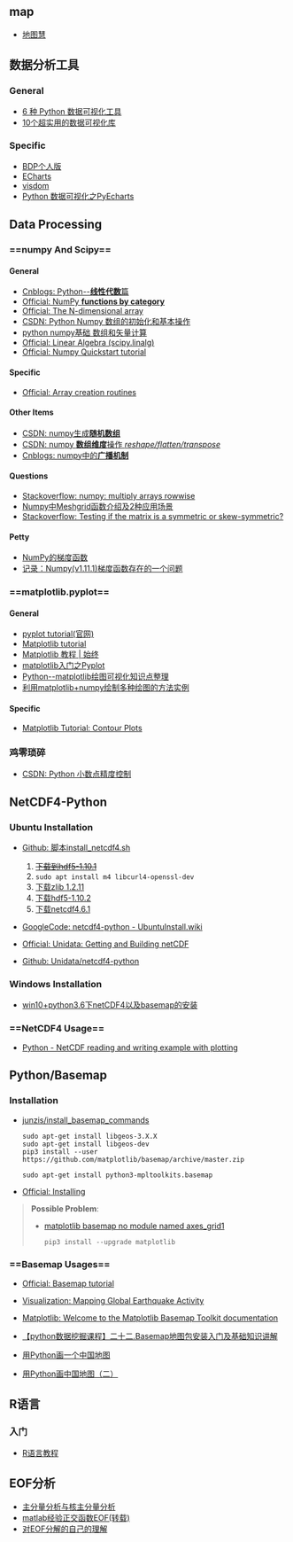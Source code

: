 ## map

- [地图慧](http://www.dituhui.com/)

## 数据分析工具

### General

- [6 种 Python 数据可视化工具](http://python.jobbole.com/85601/)
- [10个超实用的数据可视化库](http://nooverfit.com/wp/10%E4%B8%AA%E8%B6%85%E5%AE%9E%E7%94%A8%E7%9A%84python%E5%8F%AF%E8%A7%86%E5%8C%96%E5%BA%93%EF%BC%8C%E6%80%BB%E6%9C%89%E4%B8%80%E6%AC%BE%E9%80%82%E5%90%88%E4%BD%A0/)

### Specific

- [BDP个人版](https://me.bdp.cn/home.html)
- [ECharts](http://echarts.baidu.com/)
- [visdom](https://github.com/facebookresearch/visdom)
- [Python 数据可视化之PyEcharts](https://zhuanlan.zhihu.com/p/27990382)



## Data Processing

### ==numpy And Scipy==

#### General

- [Cnblogs: Python--**线性代数**篇](http://www.cnblogs.com/moon1992/p/4960700.html) <!--条目分明-->
- [Official: NumPy **functions by category**](https://docs.scipy.org/doc/numpy/reference/routines.html)
- [Official: The N-dimensional array](https://docs.scipy.org/doc/numpy-1.13.0/reference/arrays.ndarray.html)
- [CSDN: Python Numpy 数组的初始化和基本操作](http://blog.csdn.net/Baoli1008/article/details/50531684) <!--基本操作-->
- [python numpy基础 数组和矢量计算](http://python.jobbole.com/87352/) <!--一般-->
- [Official: Linear Algebra (scipy.linalg)](https://docs.scipy.org/doc/scipy/reference/tutorial/linalg.html)
- [Official: Numpy Quickstart tutorial](https://docs.scipy.org/doc/numpy-dev/user/quickstart.html)

#### Specific

- [Official: Array creation routines](https://docs.scipy.org/doc/numpy-1.13.0/reference/routines.array-creation.html#routines-array-creation)

#### Other Items

- [CSDN: numpy生成**随机数组**](http://blog.csdn.net/u013066730/article/details/58590270)
- [CSDN: numpy **数组维度**操作 *reshape/flatten/transpose*](https://blog.csdn.net/weixin_38283159/article/details/78793277)
- [Cnblogs: numpy中的**广播机制**](http://www.cnblogs.com/jiaxin359/p/9021726.html)

#### Questions

- [Stackoverflow: numpy: multiply arrays rowwise](https://stackoverflow.com/questions/22934219/numpy-multiply-arrays-rowwise)
- [Numpy中Meshgrid函数介绍及2种应用场景](http://www.cnblogs.com/lemonbit/p/7593898.html)
- [Stackoverflow: Testing if the matrix is a symmetric or skew-symmetric?](https://stackoverflow.com/questions/25602717/testing-if-the-matrix-is-a-symmetric-or-skew-symmetric)

#### Petty

- [NumPy的梯度函数](https://www.jianshu.com/p/0b7ae131ed29)
- [记录：Numpy(v1.11.1)梯度函数存在的一个问题](https://www.jianshu.com/p/81c8dc55f076)



### ==matplotlib.pyplot==

#### General

- [pyplot tutorial(官网)](https://matplotlib.org/tutorials/introductory/pyplot.html)
- [Matplotlib tutorial](http://www.labri.fr/perso/nrougier/teaching/matplotlib/) <!--个人博客，简略全，旁边有参考链接-->
- [Matplotlib 教程 | 始终](https://liam0205.me/2014/09/11/matplotlib-tutorial-zh-cn/)  <!--翻译的上文-->
- [matplotlib入门之Pyplot](http://blog.csdn.net/lilongsy/article/details/72903339)
- [Python--matplotlib绘图可视化知识点整理](http://python.jobbole.com/85106/)
- [利用matplotlib+numpy绘制多种绘图的方法实例](http://www.jb51.net/article/112805.htm)

#### Specific

- [Matplotlib Tutorial: Contour Plots](https://www.python-course.eu/matplotlib_contour_plot.php) <!--好-->

### 鸡零琐碎

- [CSDN: Python 小数点精度控制](http://blog.csdn.net/zhongbeida_xue/article/details/51274760)



## NetCDF4-Python

### Ubuntu Installation

- [Github: 脚本install_netcdf4.sh](https://gist.github.com/perrette/cd815d03830b53e24c82) <!--很好,但是需要一些修改-->
  1. ~~[下载到hdf5-1.10.1](https://support.hdfgroup.org/ftp/HDF5/current/src/)~~ <!--很慢-->
  2. `sudo apt install m4 libcurl4-openssl-dev`
  3. [下载zlib 1.2.11](https://zlib.net/)
  4. [下载hdf5-1.10.2](https://www.hdfgroup.org/downloads/hdf5/source-code/)
  5. [下载netcdf4.6.1](ftp://ftp.unidata.ucar.edu/pub/netcdf/)

- [GoogleCode: netcdf4-python - UbuntuInstall.wiki](https://code.google.com/archive/p/netcdf4-python/wikis/UbuntuInstall.wiki)
- [Official: Unidata: Getting and Building netCDF](https://www.unidata.ucar.edu/software/netcdf/docs/getting_and_building_netcdf.html#build_default)
- [Github: Unidata/netcdf4-python](https://github.com/Unidata/netcdf4-python)

### Windows Installation

- [win10+python3.6下netCDF4以及basemap的安装](https://blog.csdn.net/Larry_fighting/article/details/80542674) <!--还没尝试-->

### ==NetCDF4 Usage==

- [Python - NetCDF reading and writing example with plotting](http://schubert.atmos.colostate.edu/~cslocum/netcdf_example.html)



## Python/Basemap

### Installation

- [junzis/install_basemap_commands](https://blog.csdn.net/u011240016/article/details/52719183)

  ```shell
  sudo apt-get install libgeos-3.X.X
  sudo apt-get install libgeos-dev
  pip3 install --user https://github.com/matplotlib/basemap/archive/master.zip
  
  sudo apt-get install python3-mpltoolkits.basemap
  ```

- [Official: Installing](https://matplotlib.org/basemap/users/installing.html) <!--not recommended-->

> **Possible Problem**: 
>
> - [matplotlib basemap no module named axes_grid1](https://stackoverflow.com/questions/16769899/matplotlib-basemap-no-module-named-axes-grid1)
>
>   `pip3 install --upgrade matplotlib`

### ==Basemap Usages==

- [Official: Basemap tutorial](http://basemaptutorial.readthedocs.io/en/latest/index.html) <!--全面-->
- [Visualization: Mapping Global Earthquake Activity](http://introtopython.org/visualization_earthquakes.html#Making-a-simple-map) <!--步骤清晰-->
- [Matplotlib: Welcome to the Matplotlib Basemap Toolkit documentation](https://matplotlib.org/basemap/) <!--全面，友好度差-->
- [【python数据挖掘课程】二十二.Basemap地图包安装入门及基础知识讲解](https://blog.csdn.net/Eastmount/article/details/79188415)

- [用Python画一个中国地图](https://segmentfault.com/a/1190000010871928)
- [用Python画中国地图（二）](https://segmentfault.com/a/1190000010900212)

## R语言

### 入门

- [R语言教程](https://www.w3cschool.cn/r/r_overview.html)

## EOF分析

- [主分量分析与核主分量分析](https://wenku.baidu.com/view/42c002264b35eefdc8d33311#20)
- [matlab经验正交函数EOF(转载)](https://wenku.baidu.com/view/e64ba4691eb91a37f1115c0b.html?from=search) <!--解法步骤条例清晰，编程参考-->
- [对EOF分解的自己的理解](https://wenku.baidu.com/view/abea8b1b6bd97f192279e9e1)